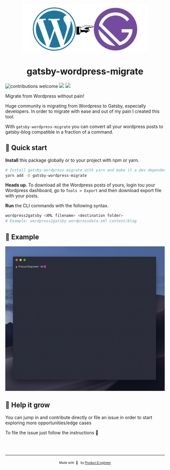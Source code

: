 <p align="center">
    <img alt="Gatsby" src="./w2g.jpg" width="400" />
</p>
<h1 align="center">
  gatsby-wordpress-migrate
</h1>

![contributions welcome](https://img.shields.io/badge/contributions-welcome-brightgreen.svg?style=flat)
![](https://img.shields.io/apm/l/gatsby-wordpress-migrate.svg)
![](https://img.shields.io/github/languages/top/badges/gatsby-wordpress-migrate.svg)


Migrate from Wordpress without pain! 

Huge community is migrating from Wordpress to Gatsby, especially developers. In order to migrate with ease and out of my pain I created this tool.

With `gatsby-wordpress-migrate` you can convert all your wordpress posts to gatsby-blog compatible in a fraction of a command. 


## 🚀 Quick start

**Install** this package globally or to your project with npm or yarn.

```sh
# Install gatsby-wordpress-migrate with yarn and make it a dev dependency
yarn add -D gatsby-wordpress-migrate
```

**Heads up**. To download all the Wordpress posts of yours, login tou your Wordpress dashboard, go to `Tools > Export` and then download export file with your posts.

**Run** the CLI commands with the following syntax.

```sh
wordpress2gatsby <XML filename> <destination folder>
# Example: wordpress2gatsby wordpressdata.xml content/blog
```


## 🧐 Example

![example](./example.gif)



## 🤟 Help it grow

You can jump in and contribute directly or file an issue in order to start exploring more opportunities/edge cases

To file the issue just follow the instructions 📃


<br/>
<br/>

---


<p align="center">
<sub><sup>Made with&nbsp&nbsp🧠 &nbsp&nbspby <a href="https://twitter.com/CostasAlexoglou">Product E:ngineer</a></sup></sub>
</p>
